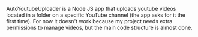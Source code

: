 AutoYoutubeUploader is a Node JS app that uploads youtube videos located in a folder on a specific YouTube channel (the app asks for it the first time). 
For now it doesn't work because my project needs extra permissions to manage videos, but the main code structure is almost done.